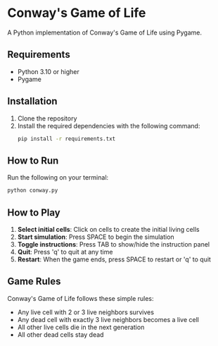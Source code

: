 # Conway's Game of Life

A Python implementation of Conway's Game of Life using Pygame.

## Requirements

- Python 3.10 or higher
- Pygame

## Installation

1. Clone the repository
2. Install the required dependencies with the following command:
   ```bash
   pip install -r requirements.txt
   ```

## How to Run

Run the following on your terminal:

```bash
python conway.py
```

## How to Play

1. **Select initial cells**: Click on cells to create the initial living cells
2. **Start simulation**: Press SPACE to begin the simulation
3. **Toggle instructions**: Press TAB to show/hide the instruction panel
4. **Quit**: Press 'q' to quit at any time
5. **Restart**: When the game ends, press SPACE to restart or 'q' to quit

## Game Rules

Conway's Game of Life follows these simple rules:

- Any live cell with 2 or 3 live neighbors survives
- Any dead cell with exactly 3 live neighbors becomes a live cell
- All other live cells die in the next generation
- All other dead cells stay dead
